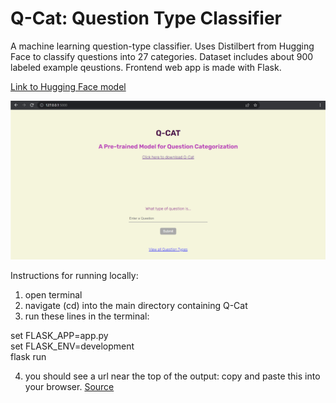 # Q-Cat: Question Type Classifier
A machine learning question-type classifier. Uses Distilbert from Hugging Face to classify questions into 27 categories. Dataset includes about 900 labeled example qeustions. Frontend web app is made with Flask.
  
[Link to Hugging Face model](https://huggingface.co/ekohrt/qcat)  
  
![Q-Cat demo page](frontend_preview_image.png?raw=true "Title")
  
  
Instructions for running locally:
1. open terminal
2. navigate (cd) into the main directory containing Q-Cat
3. run these lines in the terminal:
  
set FLASK_APP=app.py  
set FLASK_ENV=development  
flask run  
  
4. you should see a url near the top of the output: copy and paste this into your browser. [Source](https://cs396-web-dev.github.io/winter2022/assignments/lab02#:~:text=try%20running%20your%20flask%20app%20from%20your%20command%20line)
